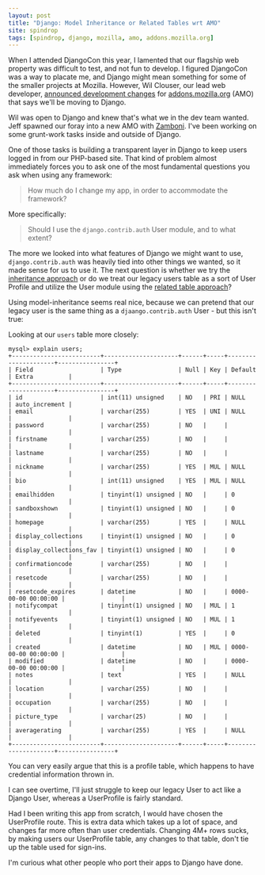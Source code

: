 ```yaml
---
layout: post
title: "Django: Model Inheritance or Related Tables wrt AMO"
site: spindrop
tags: [spindrop, django, mozilla, amo, addons.mozilla.org]
---
```

[amo]: http://addons.mozilla.org
[z]: http://github.com/jbalogh/zamboni
[1]: http://scottbarnham.com/blog/2008/08/21/extending-the-django-user-model-with-inheritance/
[2]: http://www.b-list.org/weblog/2007/feb/20/about-model-subclassing/

When I attended DjangoCon this year, I lamented that our flagship web property was difficult to test, and not fun to develop.  I figured DjangoCon was a way to placate me, and Django might mean something for some of the smaller projects at Mozilla.  However, Wil Clouser, our lead web developer, [announced development changes](http://micropipes.com/blog/2009/11/17/amo-development-changes-in-2010/) for [addons.mozilla.org][amo] (AMO) that says we'll be moving to Django.

Wil was open to Django and knew that's what we in the dev team wanted.  Jeff spawned our foray into a new AMO with [Zamboni][z].  I've been working on some grunt-work tasks inside and outside of Django.

One of those tasks is building a transparent layer in Django to keep users logged in from our PHP-based site.  That kind of problem almost immediately forces you to ask one of the most fundamental questions you ask when using any framework:

> How much do I change my app, in order to accommodate the framework?

<!--more-->

More specifically:

> Should I use the `django.contrib.auth` User module, and to what extent?

The more we looked into what features of Django we might want to use, `django.contrib.auth` was heavily tied into other things we wanted, so it made sense for us to use it.  The next question is whether we try the [inheritance approach][1] or do we treat our legacy users table as a sort of User Profile and utilize the User module using the [related table approach][2]?

Using model-inheritance seems real nice, because we can pretend that our legacy user is the same thing as a `djaango.contrib.auth` User - but this isn't true:

Looking at our `users` table more closely:

	mysql> explain users;
	+-------------------------+---------------------+------+-----+---------------------+----------------+
	| Field                   | Type                | Null | Key | Default             | Extra          |
	+-------------------------+---------------------+------+-----+---------------------+----------------+
	| id                      | int(11) unsigned    | NO   | PRI | NULL                | auto_increment |
	| email                   | varchar(255)        | YES  | UNI | NULL                |                |
	| password                | varchar(255)        | NO   |     |                     |                |
	| firstname               | varchar(255)        | NO   |     |                     |                |
	| lastname                | varchar(255)        | NO   |     |                     |                |
	| nickname                | varchar(255)        | YES  | MUL | NULL                |                |
	| bio                     | int(11) unsigned    | YES  | MUL | NULL                |                |
	| emailhidden             | tinyint(1) unsigned | NO   |     | 0                   |                |
	| sandboxshown            | tinyint(1) unsigned | NO   |     | 0                   |                |
	| homepage                | varchar(255)        | YES  |     | NULL                |                |
	| display_collections     | tinyint(1) unsigned | NO   |     | 0                   |                |
	| display_collections_fav | tinyint(1) unsigned | NO   |     | 0                   |                |
	| confirmationcode        | varchar(255)        | NO   |     |                     |                |
	| resetcode               | varchar(255)        | NO   |     |                     |                |
	| resetcode_expires       | datetime            | NO   |     | 0000-00-00 00:00:00 |                |
	| notifycompat            | tinyint(1) unsigned | NO   | MUL | 1                   |                |
	| notifyevents            | tinyint(1) unsigned | NO   | MUL | 1                   |                |
	| deleted                 | tinyint(1)          | YES  |     | 0                   |                |
	| created                 | datetime            | NO   | MUL | 0000-00-00 00:00:00 |                |
	| modified                | datetime            | NO   |     | 0000-00-00 00:00:00 |                |
	| notes                   | text                | YES  |     | NULL                |                |
	| location                | varchar(255)        | NO   |     |                     |                |
	| occupation              | varchar(255)        | NO   |     |                     |                |
	| picture_type            | varchar(25)         | NO   |     |                     |                |
	| averagerating           | varchar(255)        | YES  |     | NULL                |                |
	+-------------------------+---------------------+------+-----+---------------------+----------------+

You can very easily argue that this is a profile table, which happens to have credential information thrown in.

I can see overtime, I'll just struggle to keep our legacy User to act like a Django User, whereas a UserProfile is fairly standard.

Had I been writing this app from scratch, I would have chosen the UserProfile route.  This is extra data which takes up a lot of space, and changes far more often than user credentials.  Changing 4M+ rows sucks, by making users our UserProfile table, any changes to that table, don't tie up the table used for sign-ins.

I'm curious what other people who port their apps to Django have done.
